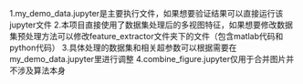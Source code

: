 1.my_demo_data.jupyter是主要执行文件，如果想要验证结果可以直接运行该jupyter文件
2.本项目直接使用了数据集处理后的多视图特征，如果想要修改数据集预处理方法可以修改feature_extractor文件夹下的文件（包含matlab代码和python代码）
3.具体处理的数据集和相关超参数可以根据需要在my_demo_data.jupyter里进行调整
4.combine_figure.jupyter仅用于合并图片并不涉及算法本身
